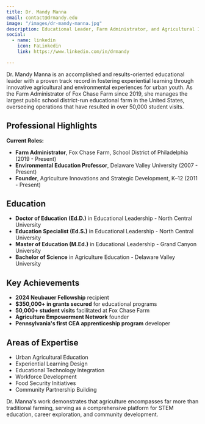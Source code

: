 ```yaml
---
title: Dr. Mandy Manna
email: contact@drmandy.edu
image: "/images/dr-mandy-manna.jpg"
description: Educational Leader, Farm Administrator, and Agricultural Innovation Expert
social:
  - name: linkedin
    icon: FaLinkedin
    link: https://www.linkedin.com/in/drmandy

---
```


Dr. Mandy Manna is an accomplished and results-oriented educational leader with a proven track record in fostering experiential learning through innovative agricultural and environmental experiences for urban youth. As the Farm Administrator of Fox Chase Farm since 2019, she manages the largest public school district-run educational farm in the United States, overseeing operations that have resulted in over 50,000 student visits.

## Professional Highlights

**Current Roles:**
- **Farm Administrator**, Fox Chase Farm, School District of Philadelphia (2019 - Present)
- **Environmental Education Professor**, Delaware Valley University (2007 - Present)
- **Founder**, Agriculture Innovations and Strategic Development, K–12 (2011 - Present)

## Education
- **Doctor of Education (Ed.D.)** in Educational Leadership - North Central University
- **Education Specialist (Ed.S.)** in Educational Leadership - North Central University
- **Master of Education (M.Ed.)** in Educational Leadership - Grand Canyon University
- **Bachelor of Science** in Agriculture Education - Delaware Valley University

## Key Achievements
- **2024 Neubauer Fellowship** recipient
- **$350,000+ in grants secured** for educational programs
- **50,000+ student visits** facilitated at Fox Chase Farm
- **Agriculture Empowerment Network** founder
- **Pennsylvania's first CEA apprenticeship program** developer

## Areas of Expertise
- Urban Agricultural Education
- Experiential Learning Design
- Educational Technology Integration
- Workforce Development
- Food Security Initiatives
- Community Partnership Building

Dr. Manna's work demonstrates that agriculture encompasses far more than traditional farming, serving as a comprehensive platform for STEM education, career exploration, and community development.